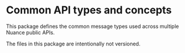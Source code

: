 # Common API types and concepts

This package defines the common message types used across multiple Nuance
public APIs.

The files in this package are intentionally not versioned.